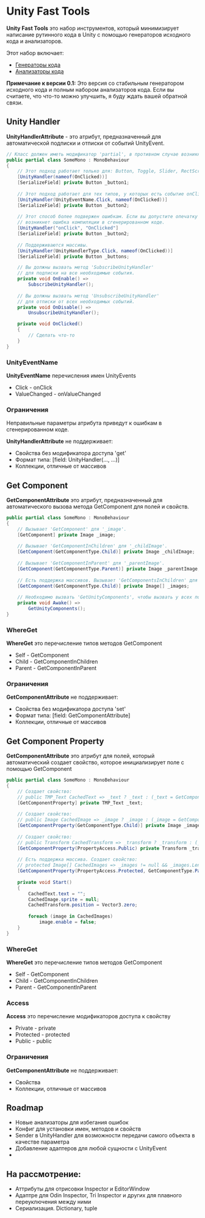 # Unity Fast Tools
**Unity Fast Tools** это набор инструментов, который минимизирует написание рутинного кода в Unity с помощью
генераторов исходного кода и анализаторов.

Этот набор включает:
* [Генераторы кода](https://github.com/VPDPersonal/UnityFastToolsGenerators)
* [Анализаторы кода](https://github.com/VPDPersonal/UnityFastToolsAnalyzers)

**Примечание к версии 0.1:** Это версия со стабильным генератором исходного кода и полным набором анализаторов кода.
Если вы считаете, что что-то можно улучшить, я буду ждать вашей обратной связи.

## Unity Handler
**UnityHandlerAttribute** - это атрибут, предназначенный для автоматической подписки и отписки от событий UnityEvent.

```csharp
// Класс должен иметь модификатор 'partial', в противном случае возникнет ошибка UTF0002
public partial class SomeMono : MonoBehaviour
{
    // Этот подход работает только для: Button, Toggle, Slider, RectScroll.
    [UnityHandler(nameof(OnClicked))]
    [SerializeField] private Button _button1;
    
    // Этот подход работает для тех типов, у которых есть событие onClick или onValueChanged.
    [UnityHandler(UnityEventName.Click, nameof(OnClicked))]
    [SerializeField] private Button _button2;
    
    // Этот способ более подвержен ошибкам. Если вы допустите опечатку в параметрах,
    // возникнет ошибка компиляции в сгенерированном коде.
    [UnityHandler("onClick", "OnClicked"]
    [SerializeField] private Button _button2;
    
    // Поддерживаются массивы.
    [UnityHandler(UnityHandlerType.Click, nameof(OnClicked))]
    [SerializeField] private Button _buttons;

    // Вы должны вызвать метод 'SubscribeUnityHandler'
    // для подписки на все необходимые события.
    private void OnEnable() =>
        SubscribeUnityHandler();
       
    // Вы должны вызвать метод 'UnsubscribeUnityHandler'
    // для отписки от всех необходимых событий.
    private void OnDisable() =>
        UnsubscribeUnityHandler();

    private void OnClicked() 
    {
        // Сделать что-то
    }
}
```

### UnityEventName
**UnityEventName** перечисления имен UnityEvents
* Click - onClick
* ValueChanged - onValueChanged

### Ограничения
Неправильные параметры атрибута приведут к ошибкам в сгенерированном коде.

**UnityHandlerAttribute** не поддерживает:
* Свойства без модификатора доступа 'get'
* Формат типа: [field: UnityHandler(..., ...)]
* Коллекции, отличные от массивов

## Get Component
**GetComponentAttribute** это атрибут, предназначенный для автоматического вызова метода GetComponent для полей и свойств.

```csharp
public partial class SomeMono : MonoBehaviour
{
    // Вызывает 'GetComponent' для '_image'.
    [GetComponent] private Image _image;
    
    // Вызывает 'GetComponentInChildren' для '_childImage'.
    [GetComponent(GetComponentType.Child)] private Image _childImage;
    
    // Вызывает 'GetComponentInParent' для '_parentImage'.
    [GetComponent(GetComponentType.Parent)] private Image _parentImage;
    
    // Есть поддержка массивов. Вызывает 'GetComponentsInChildren' для '_images'.
    [GetComponent(GetComponentType.Child)] private Image[] _images;
    
    // Необходимо вызвать 'GetUnityComponents', чтобы вызвать у всех помеченных полей 'GetComponent'.
    private void Awake() =>
        GetUnityComponents();
}
```
### WhereGet
**WhereGet** это перечисление типов методов GetComponent
* Self - GetComponent
* Child - GetComponentInChildren
* Parent - GetComponentInParent

### Ограничения
**GetComponentAttribute** не поддерживает:
* Свойства без модификатора доступа 'set'
* Формат типа: [field: GetComponentAttribute]
* Коллекции, отличные от массивов

## Get Component Property
**GetComponentAttribute** это атрибут для полей, который автоматический создает свойство, 
которое инициализирует поле с помощью GetComponent

```csharp
public partial class SomeMono : MonoBehaviour
{
    // Создает свойство:
    // public TMP_Text CachedText => _text ? _text : (_text = GetComponent<TMP_Text>())
    [GetComponentProperty] private TMP_Text _text;
    
    // Создает свойство:
    // public Image CachedImage => _image ? _image : (_image = GetComponentInChildren<Image>())
    [GetComponentProperty(GetComponentType.Child)] private Image _image;
    
    // Создает свойство:
    // public Transform CachedTransform => _transform ? _transform : (_transform = GetComponent<Transform>())
    [GetComponentProperty(PropertyAccess.Public) private Transform _transform;
    
    // Есть поддержка массива. Создает свойство: 
    // protected Image[] CachedImages => _images != null && _images.Length > 0 ? _images : (_images = GetComponentsInParent<Image());
    [GetComponentProperty(PropertyAccess.Protected, GetComponentType.Parent) private Image[] _images;
    
    private void Start()
    {
        CachedText.text = "";
        CachedImage.sprite = null;
        CachedTransform.position = Vector3.zero;
        
        foreach (image in CachedImages)
            image.enable = false;
    }
}
```
### WhereGet
**WhereGet** это перечисление типов методов GetComponent
* Self - GetComponent
* Child - GetComponentInChildren
* Parent - GetComponentInParent

### Access
**Access** это перечисление модификаторов доступа к свойству
* Private - private
* Protected - protected
* Public - public

### Ограничения
**GetComponentAttribute** не поддерживает:
* Свойства
* Коллекции, отличные от массивов

## Roadmap
* Новые анализаторы для избегания ошибок
* Конфиг для установки имен, методов и свойств
* Sender в UnityHandler для возможности передачи самого объекта в качестве параметра
* Добавление адаптеров для любой сущности с UnityEvent
* 
## На рассмотрение:
* Аттрибуты для отрисовки Inspector  и EditorWindow
* Адаптре для Odin Inspector, Tri Inspector и других для плавного переуключения между ними
* Сериализация. Dictionary, tuple